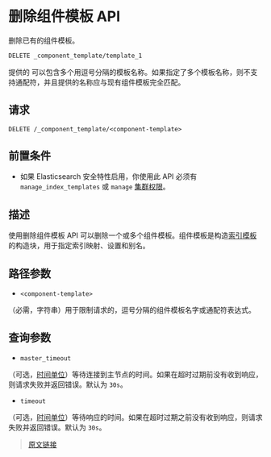 # 删除组件模板 API

删除已有的组件模板。

```bash
DELETE _component_template/template_1
```

提供的 <component template> 可以包含多个用逗号分隔的模板名称。如果指定了多个模板名称，则不支持通配符，并且提供的名称应与现有组件模板完全匹配。

## 请求

`DELETE /_component_template/<component-template>`

## 前置条件

- 如果 Elasticsearch 安全特性启用，你使用此 API 必须有 `manage_index_templates` 或 `manage` [集群权限](/secure_the_elastic_statck/user_authorization/security_privileges?id=集群权限)。

## 描述

使用删除组件模板 API 可以删除一个或多个组件模板。组件模板是构造[索引模板](/index_templates/index_templates)的构造块，用于指定索引映射、设置和别名。

## 路径参数

- `<component-template>`

（必需，字符串）用于限制请求的，逗号分隔的组件模板名字或通配符表达式。

## 查询参数

- `master_timeout`

（可选，[时间单位](/rest_apis/api_convention/common_options?id=时间单位)）等待连接到主节点的时间。如果在超时过期前没有收到响应，则请求失败并返回错误。默认为 `30s`。

- `timeout`

（可选，[时间单位](/rest_apis/api_convention/common_options?id=时间单位)）等待响应的时间。如果在超时过期之前没有收到响应，则请求失败并返回错误。默认为 `30s`。

> [原文链接](https://www.elastic.co/guide/en/elasticsearch/reference/current/indices-delete-component-template.html)
